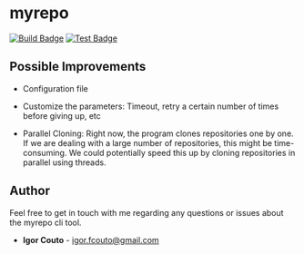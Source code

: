 # myrepo

[![Build Badge](https://github.com/igor-couto/myrepo/actions/workflows/build.yml/badge.svg)](https://github.com/igor-couto/myrepo/actions/workflows/build.yml)
[![Test Badge](https://github.com/igor-couto/myrepo/actions/workflows/test.yml/badge.svg)](https://github.com/igor-couto/myrepo/actions/workflows/test.yml)

## Possible Improvements

- Configuration file

- Customize the parameters: Timeout, retry a certain number of times before giving up, etc

- Parallel Cloning: Right now, the program clones repositories one by one. If we are dealing with a large number of repositories, this might be time-consuming. We could potentially speed this up by cloning repositories in parallel using threads.

## Author

Feel free to get in touch with me regarding any questions or issues about the myrepo cli tool.

* **Igor Couto** - [igor.fcouto@gmail.com](mailto:igor.fcouto@gmail.com)
